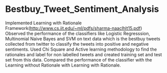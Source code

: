 # Bestbuy_Tweet_Sentiment_Analysis
Implemented Learning with Rationale Framework(http://www.cs.iit.edu/~ml/pdfs/sharma-naaclhlt15.pdf)
Observed the performance of the classifiers like Logistic Regresssion, Multinomial Naive Bayes and SVM on text data which is 
the bestbuy tweets collected from twitter to classify the tweets into positive and negative sentiments.
Used Chi Square and Active learning methodology to find the rationales and label for non labelled tweets and created training set 
and test set from this data.
Compared the performance of the classifier with the Learning without Rationale with Learning with Rationale.
